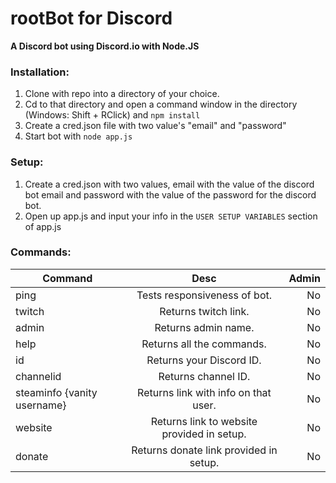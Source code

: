 rootBot for Discord
======
**A Discord bot using Discord.io with Node.JS**


### Installation:
1. Clone with repo into a directory of your choice.
2. Cd to that directory and open a command window in the directory (Windows: Shift + RClick) and ```npm install```
3. Create a cred.json file with two value's "email" and "password"
4. Start bot with ```node app.js```

### Setup:
1. Create a cred.json with two values, email with the value of the discord bot email and password with the value of the password for the discord bot.
2. Open up app.js and input your info in the ```USER SETUP VARIABLES``` section of app.js

### Commands:

| Command       | Desc          | Admin |
| ------------- |:-------------:| -----:|
| ping         | Tests responsiveness of bot.|No|
| twitch       | Returns twitch link.|No|
| admin | Returns admin name.|No|
| help | Returns all the commands.|No|
| id | Returns your Discord ID. |No|
| channelid | Returns channel ID.|No|
| steaminfo {vanity username} | Returns link with info on that user.|No|
| website | Returns link to website provided in setup.|No|
| donate | Returns donate link provided in setup.|No|



